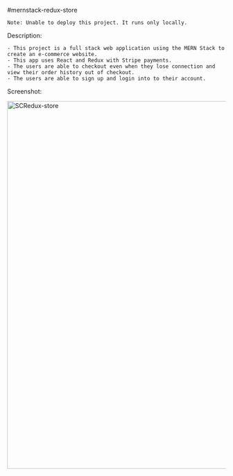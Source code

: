 #mernstack-redux-store

    Note: Unable to deploy this project. It runs only locally. 

Description: 

    - This project is a full stack web application using the MERN Stack to create an e-commerce website.
    - This app uses React and Redux with Stripe payments.
    - The users are able to checkout even when they lose connection and view their order history out of checkout. 
    - The users are able to sign up and login into to their account.


Screenshot:

<img width="849" alt="SCRedux-store" src="https://user-images.githubusercontent.com/65464431/170345105-9ff878b6-1c00-41f6-b275-03585e1829f9.png">
